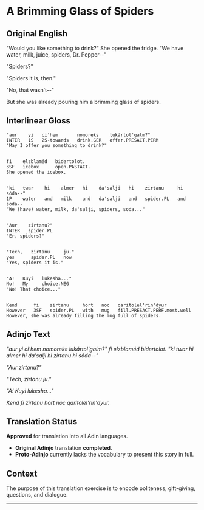 A Brimming Glass of Spiders
===========================


Original English
----------------


"Would you like something to drink?" She opened the fridge. "We have water,
milk, juice, spiders, Dr. Pepper--"


"Spiders?"


"Spiders it is, then."


"No, that wasn't--"


But she was already pouring him a brimming glass of spiders.


Interlinear Gloss
-----------------


```
"aur    yi   ci'hem       nomoreks    lukártol'galm?"
INTER   1S   2S-towards   drink.GER   offer.PRESACT.PERM
"May I offer you something to drink?"


fi    elzblaméd   bidertolot.
3SF   icebox      open.PASTACT.
She opened the icebox.


"ki   twar    hi    almer   hi    da'salji   hi    zirtanu     hi    sóda--"
1P    water   and   milk    and   da'salji   and   spider.PL   and   soda--
"We (have) water, milk, da'salji, spiders, soda..."


"Aur    zirtanu?"
INTER   spider.PL
"Er, spiders?"


"Tech,   zirtanu     ju."
yes      spider.PL   now
"Yes, spiders it is."


"A!   Kuyi   lukesha..."
No!   My     choice.NEG
"No! That choice..."


Kend      fi    zirtanu     hort   noc   qaritolel'rin'dyur
However   3SF   spider.PL   with   mug   fill.PRESACT.PERF.most.well
However, she was already filling the mug full of spiders.
```


Adinjo Text
-----------


_"aur yi ci'hem nomoreks lukártol'galm?" fi elzblaméd bidertolot. "ki twar hi almer hi da'salji hi zirtanu hi sóda--"_


_"Aur zirtanu?"_


_"Tech, zirtanu ju."_


_"A! Kuyi lukesha..."_


_Kend fi zirtanu hort noc qaritolel'rin'dyur._


Translation Status
------------------


**Approved** for translation into all Adin languages.


* **Original Adinjo** translation **completed**.
* **Proto-Adinjo** currently lacks the vocabulary to present this story in full.


Context
-------


The purpose of this translation exercise is to encode politeness, gift-giving,
questions, and dialogue.


--------------------------------------------------------------------------------
<!--stackedit_data:
eyJoaXN0b3J5IjpbLTExNTg5NzUyNjJdfQ==
-->